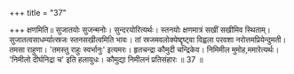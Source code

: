 +++
title = "37"

+++
क्षणमिति॥ सुजातयोः सुजन्मनोः। सुन्दरयोरित्यर्थः। स्तनयोः क्षणमात्रं सखीं सखीमिव स्थिताम्। सुजातत्वसाधर्म्यात्स्रजः स्तनसखीत्वमिति भावः। तां स्रजमवलोक्येष्द्दृष्ट्वा विह्वला परवशा नरोत्तमप्रियेन्दुमती। तमसा राहुणा। 'तमस्तु राहुः स्वर्भानुः' इत्यमरः। हृतचन्द्रा कौमुदी चन्द्रिकेव। निमिमील मुमोह,ममारेत्यर्थः। 'निमीलो दीर्घनिद्रा च' इति हलायुधः। कौमुद्या निमीलनं प्रतिसंहारः ॥ 37 ॥